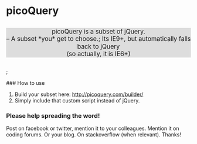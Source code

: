 # picoQuery
<p style="text-align:center; font-size: 1.2em; line-height:1.2; background-color:#ddd;margin:30px 0">
picoQuery is a subset of jQuery.<br>&ndash; A subset *you* get to choose.;
Its IE9+, but automatically falls back to jQuery<br> (so actually, it is IE6+)</small></p>;
</p>
### How to use

1. Build your subset here: http://picoquery.com/builder/<br>
2. Simply include that custom script instead of jQuery.

### Please help spreading the word!
Post on facebook or twitter, mention it to your colleagues. Mention it on coding forums. Or your blog. On stackoverflow (when relevant). Thanks!

